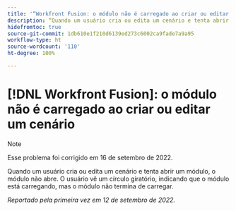 ```yaml
---
title: '“Workfront Fusion: o módulo não é carregado ao criar ou editar um cenário”'
description: “Quando um usuário cria ou edita um cenário e tenta abrir um módulo, o módulo não abre. O usuário vê um círculo giratório, indicando que o módulo está carregando, mas o módulo não termina de carregar.”
hidefromtoc: true
source-git-commit: 1db610e1f210d6139ed273c6002ca9fade7a9a95
workflow-type: ht
source-wordcount: '110'
ht-degree: 100%

---
```



# [!DNL Workfront Fusion]: o módulo não é carregado ao criar ou editar um cenário

>[!NOTE]
>
>Esse problema foi corrigido em 16 de setembro de 2022.

Quando um usuário cria ou edita um cenário e tenta abrir um módulo, o módulo não abre. O usuário vê um círculo giratório, indicando que o módulo está carregando, mas o módulo não termina de carregar.

_Reportado pela primeira vez em 12 de setembro de 2022._


